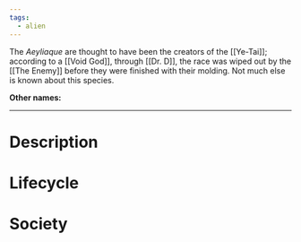 ```yaml
---
tags:
  - alien
---
```

The *Aeyliaque* are thought to have been the creators of the [[Ye-Tai]]; according to a [[Void God]], through [[Dr. D]], the race was wiped out by the [[The Enemy]] before they were finished with their molding. Not much else is known about this species.

**Other names:**

---
# Description

# Lifecycle

# Society
